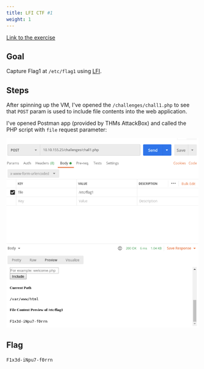 ```yaml
---
title: LFI CTF #1
weight: 1
---
```


[Link to the exercise](https://tryhackme.com/room/fileinc)

## Goal

Capture Flag1 at `/etc/flag1` using [LFI](/knowledge/offsec/pentesting/LFI.md).

## Steps

After spinning up the VM, I've opened the `/challenges/chall1.php` to see that `POST` param is used to include file contents into the web application.

I've opened Postman app (provided by THMs AttackBox) and called the PHP script with `file` request parameter:

![Screenshot 2023-01-04 at 16.14.43](/public/Screenshot%202023-01-04%20at%2016.14.43.png)

## Flag

`F1x3d-iNpu7-f0rrn`
